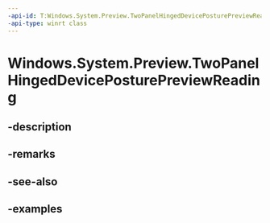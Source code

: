 ```yaml
---
-api-id: T:Windows.System.Preview.TwoPanelHingedDevicePosturePreviewReading
-api-type: winrt class
---
```


<!-- Class syntax.
public class TwoPanelHingedDevicePosturePreviewReading 
-->

# Windows.System.Preview.TwoPanelHingedDevicePosturePreviewReading

## -description

## -remarks

## -see-also

## -examples

